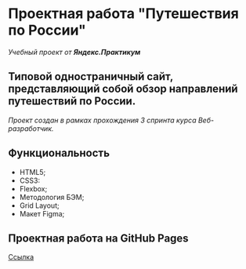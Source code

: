 # Проектная работа "Путешествия по России" #
*Учебный проект от __Яндекс.Практикум__*
## Типовой одностраничный сайт, представляющий собой обзор направлений путешествий по России. ##
*Проект создан в рамках прохождения 3 спринта курса Веб-разработчик.*

## Функциональность ##
* HTML5;
* CSS3:
* Flexbox;
* Методология БЭМ;
* Grid Layout;
* Макет Figma;

## Проектная работа на GitHub Pages ##
[Ссылка](https://anaki96.github.io/russian-travel/)

